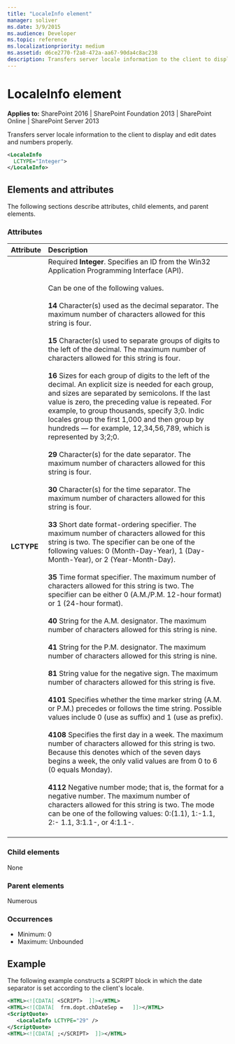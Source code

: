 ```yaml
---
title: "LocaleInfo element"
manager: soliver
ms.date: 3/9/2015
ms.audience: Developer
ms.topic: reference
ms.localizationpriority: medium
ms.assetid: d6ce2770-f2a8-472a-aa67-90da4c8ac238
description: Transfers server locale information to the client to display and edit dates and numbers properly.
---
```


# LocaleInfo element

**Applies to:** SharePoint 2016 | SharePoint Foundation 2013 | SharePoint Online | SharePoint Server 2013

Transfers server locale information to the client to display and edit dates and numbers properly.

```XML
<LocaleInfo
  LCTYPE="Integer">
</LocaleInfo>
```

## Elements and attributes

The following sections describe attributes, child elements, and parent elements.

### Attributes

|**Attribute**|**Description**|
|:-----|:-----|
|**LCTYPE** <br/> | Required **Integer**. Specifies an ID from the Win32 Application Programming Interface (API).<br/><br/>Can be one of the following values.<br/><br/>**14** Character(s) used as the decimal separator. The maximum number of characters allowed for this string is four.<br/><br/>**15** Character(s) used to separate groups of digits to the left of the decimal. The maximum number of characters allowed for this string is four.<br/><br/>**16** Sizes for each group of digits to the left of the decimal. An explicit size is needed for each group, and sizes are separated by semicolons. If the last value is zero, the preceding value is repeated. For example, to group thousands, specify 3;0. Indic locales group the first 1,000 and then group by hundreds — for example, 12,34,56,789, which is represented by 3;2;0.<br/><br/>**29** Character(s) for the date separator. The maximum number of characters allowed for this string is four.  <br/><br/>**30** Character(s) for the time separator. The maximum number of characters allowed for this string is four.<br/><br/>**33** Short date format-ordering specifier. The maximum number of characters allowed for this string is two. The specifier can be one of the following values: 0 (Month-Day-Year), 1 (Day-Month-Year), or 2 (Year-Month-Day).<br/><br/>**35** Time format specifier. The maximum number of characters allowed for this string is two. The specifier can be either 0 (A.M./P.M. 12-hour format) or 1 (24-hour format).<br/><br/>**40** String for the A.M. designator. The maximum number of characters allowed for this string is nine.<br/><br/>**41** String for the P.M. designator. The maximum number of characters allowed for this string is nine.<br/><br/>**81** String value for the negative sign. The maximum number of characters allowed for this string is five.<br/><br/>**4101** Specifies whether the time marker string (A.M. or P.M.) precedes or follows the time string. Possible values include 0 (use as suffix) and 1 (use as prefix).<br/><br/>**4108** Specifies the first day in a week. The maximum number of characters allowed for this string is two. Because this denotes which of the seven days begins a week, the only valid values are from 0 to 6 (0 equals Monday).<br/><br/>**4112** Negative number mode; that is, the format for a negative number. The maximum number of characters allowed for this string is two. The mode can be one of the following values: 0:(1.1), 1:-1.1, 2:- 1.1, 3:1.1-, or 4:1.1-.<br/><br/> |

### Child elements

None

### Parent elements

Numerous

### Occurrences

- Minimum: 0
- Maximum: Unbounded

## Example

The following example constructs a SCRIPT block in which the date separator is set according to the client's locale.

```XML
<HTML><![CDATA[ <SCRIPT>  ]]></HTML>
<HTML><![CDATA[  frm.dopt.chDateSep =   ]]></HTML>
<ScriptQuote>
   <LocaleInfo LCTYPE="29" />
</ScriptQuote>
<HTML><![CDATA[ ;</SCRIPT>  ]]></HTML>
```
